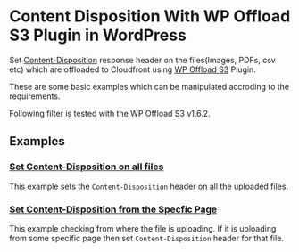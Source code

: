 # Content Disposition With WP Offload S3 Plugin in WordPress
Set [Content-Disposition](https://developer.mozilla.org/en-US/docs/Web/HTTP/Headers/Content-Disposition) response header on the files(Images, PDFs, csv etc) which are offloaded to Cloudfront using [WP Offload S3](https://wordpress.org/plugins/amazon-s3-and-cloudfront/) Plugin.

These are some basic examples which can be manipulated accroding to the requirements.

Following filter is tested with the WP Offload S3 v1.6.2.

## Examples 

### [Set Content-Disposition on all files](example-1.php)
This example sets the `Content-Disposition` header on all the uploaded files.

### [Set Content-Disposition from the Specfic Page](example-2.php)
This example checking from where the file is uploading. If it is uploading from some specific page then set `Content-Disposition` header for that file.

